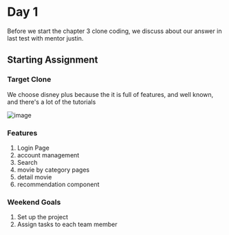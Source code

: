 # Day 1 
Before we start the chapter 3 clone coding, we discuss about our answer in last test with mentor justin.

## Starting Assignment

### Target Clone
We choose disney plus because the it is full of features, and well known, and  there's a lot of the tutorials
 
![image](https://user-images.githubusercontent.com/85722211/201369911-c58cc556-eb21-4008-a59b-a3533c6338b8.png)


### Features
1. Login Page
2. account management 
3. Search
4. movie by category pages 
5. detail movie  
6. recommendation component

### Weekend Goals
1. Set up the project
2. Assign tasks to each team member

